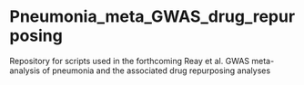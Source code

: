 # Pneumonia_meta_GWAS_drug_repurposing
 Repository for scripts used in the forthcoming Reay et al. GWAS meta-analysis of pneumonia and the associated drug repurposing analyses
